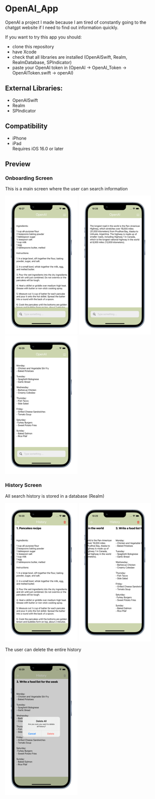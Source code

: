 # OpenAI_App

OpenAI a project I made because I am tired of constantly going to the chatgpt website if I need to find out information quickly.

If you want to try this app you should: 
- clone this repository
- have Xcode
- check that all libraries are installed (OpenAISwift, Realm, RealmDatabase, SPIndicator)
- paste your OpenAI token in (OpenAI -> OpenAI_Token -> OpenAIToken.swift -> openAI)

## External Libraries:
- OpenAISwift
- Realm
- SPIndicator

## Compatibility
- iPhone 
- iPad <br>
Requires iOS 16.0 or later

## Preview

### Onboarding Screen
This is a main screen where the user can search information <br>
<div>
  <img src="./ScreenShots/1.png" width=235,75 height=450>
  <img src="./ScreenShots/2.png" width=235,75 height=450>
  <img src="./ScreenShots/3.png" width=235,75 height=450>
</div>

### History Screen
All search history is stored in a database (Realm)
<div>
  <img src="./ScreenShots/4.png" width=235,75 height=450>
  <img src="./ScreenShots/5.png" width=235,75 height=450>
</div>

The user can delete the entire history
<div>
  <img src="./ScreenShots/6.png" width=235,75 height=450>
</div>
